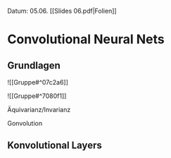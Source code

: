 Datum: 05.06.
[[Slides 06.pdf|Folien]]

# Convolutional Neural Nets

## Grundlagen


![[Gruppe#^07c2a6]]

![[Gruppe#^7080f1]]

Äquivarianz/Invarianz

Gonvolution

## Konvolutional Layers

